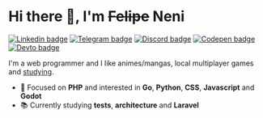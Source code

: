 # Hi there 👋, I'm ~~Felipe~~ Neni

[![Linkedin badge](https://img.shields.io/badge/-LinkedIn-blue?style=flat-square&logo=Linkedin&logoColor=white)](https://www.linkedin.com/in/nenitf)
[![Telegram badge](https://img.shields.io/badge/-Telegram-1ca0f1?style=flat-square&logo=telegram&logoColor=white)](https://t.me/nenitf)
[![Discord badge](https://img.shields.io/badge/-Discord-7389D8?style=flat-square&logo=Discord&logoColor=white)](https://discord.com/users/298546270451269642)
[![Codepen badge](https://img.shields.io/badge/-CodePen-000000?style=flat-square&logo=Codepen&logoColor=white)](https://codepen.io/nenitf/collections/popular?grid_type=list)
[![Devto badge](https://img.shields.io/badge/-DEV-000000?style=flat-square&logo=DEV.to&logoColor=white)](https://dev.to/nenitf/)


I'm a web programmer and I like animes/mangas, local multiplayer games and [studying](https://gitlab.com/users/nenitf/projects).

- :pushpin: Focused on **PHP** and interested in **Go**, **Python**, **CSS**, **Javascript** and **Godot**
- :books: Currently studying **tests**, **architecture** and **Laravel**
